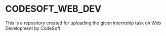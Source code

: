 # CODESOFT_WEB_DEV
This is a repository created for uploading the given internship task on Web Development by CodeSoft
